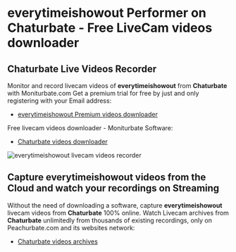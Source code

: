 # everytimeishowout Performer on Chaturbate - Free LiveCam videos downloader

## Chaturbate Live Videos Recorder

Monitor and record livecam videos of **everytimeishowout** from **Chaturbate** with Moniturbate.com
Get a premium trial for free by just and only registering with your Email address:
* [everytimeishowout Premium videos downloader](https://moniturbate.com/request-demo-licence-key.html)

Free livecam videos downloader - Moniturbate Software:
* [Chaturbate videos downloader](https://moniturbate.com/moniturbate-download-software.html)

![everytimeishowout livecam videos recorder](https://peachurnet.com/templates/moniturbate-software.png)


## Capture everytimeishowout videos from the Cloud and watch your recordings on Streaming

Without the need of downloading a software, capture **everytimeishowout** livecam videos from **Chaturbate** 100% online.
Watch Livecam archives from **Chaturbate** unlimitedly from thousands of existing recordings, only on Peachurbate.com and its websites network:
* [Chaturbate videos archives](https://peachurnet.com/)